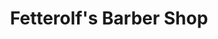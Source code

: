 ---
title: "Fetterolf's Barber Shop"
url: /state-college/fetterolfs-barber-shop/
shop: hairdresser
---